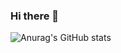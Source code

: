 ### Hi there 👋

![Anurag's GitHub stats](https://github-readme-stats.vercel.app/api?username=NohGaSeong&show_icons=true&theme=radical)
